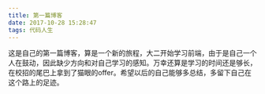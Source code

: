```yaml
---
title: 第一篇博客
date: 2017-10-28 15:28:47
tags: 代码人生
---
```


这是自己的第一篇博客，算是一个新的旅程，大二开始学习前端，由于是自己一个人在鼓动，因此缺少方向和对自己学习的感知。万幸还算是学习的时间还是够长，在校招的尾巴上拿到了猫眼的offer。希望以后的自己能够多总结，多留下自己在这个路上的足迹。